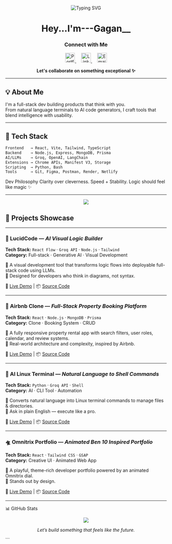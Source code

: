 <!-- README.md -->

<!-- 🔥 Typing SVG Banner -->
<p align="center">
  <img src="https://readme-typing-svg.demolab.com?font=Fira+Code&size=24&pause=1000&center=true&vCenter=true&width=600&lines=Full-stack+Developer;AI+Toolmaker+%26+Logic+Architect;Chrome+Extension+Builder;Clean.+Smart.+Intentional+Code" alt="Typing SVG" />
</p>

<h1 align="center">Hey...I'm---Gagan__</h1>

<h3 align="center">Connect with Me</h3>

<p align="center">
  <a href="https://personal-portfolio-one-sepia.vercel.app" target="_blank" title="View Portfolio">
    <img src="https://img.icons8.com/ios-filled/50/ffffff/internet--v1.png" width="30" height="30" alt="Portfolio" />
  </a>
  &nbsp;&nbsp;&nbsp;
  <a href="https://www.linkedin.com/in/gagan-kaushik-29714b277/" target="_blank" title="Connect on LinkedIn">
    <img src="https://img.icons8.com/ios-filled/50/0A66C2/linkedin.png" width="30" height="30" alt="LinkedIn" />
  </a>
  &nbsp;&nbsp;&nbsp;
  <a href="mailto:gagank90815@gmail.com" title="Send Email">
    <img src="https://img.icons8.com/ios-filled/50/D14836/new-post.png" width="30" height="30" alt="Email" />
  </a>
</p>

<p align="center">
  <b>Let's collaborate on something exceptional ✨</b>
</p>


---

## 💡 About Me

I'm a full-stack dev building products that think with you.  
From natural language terminals to AI code generators, I craft tools that blend intelligence with usability.

---

## 🧠 Tech Stack

```txt
Frontend   → React, Vite, Tailwind, TypeScript  
Backend    → Node.js, Express, MongoDB, Prisma  
AI/LLMs    → Groq, OpenAI, LangChain  
Extensions → Chrome APIs, Manifest V3, Storage  
Scripting  → Python, Bash  
Tools      → Git, Figma, Postman, Render, Netlify

```

Dev Philosophy
Clarity over cleverness.
Speed + Stability.
Logic should feel like magic ✨


---

<div align ="center" ><img src="https://github-readme-streak-stats.herokuapp.com?user=Gagan2004&theme=tokyonight&hide_border=true"/></div> 


## 🚀 Projects Showcase

---

### 🧩 LucidCode — *AI Visual Logic Builder*  
**Tech Stack:** `React Flow` · `Groq API` · `Node.js` · `Tailwind`  
**Category:** Full-stack · Generative AI · Visual Development  

🔹 A visual development tool that transforms logic flows into deployable full-stack code using LLMs.  
🧠 Designed for developers who think in diagrams, not syntax.  

🔗 [Live Demo](https://lucid-code-client.vercel.app/) | 📦 [Source Code](https://github.com/Gagan2004/lucid_code-Client)

---


### 🏡 Airbnb Clone — *Full-Stack Property Booking Platform*  
**Tech Stack:** `React` · `Node.js` · `MongoDB` · `Prisma`  
**Category:** Clone · Booking System · CRUD  

🔹 A fully responsive property rental app with search filters, user roles, calendar, and review systems.  
🧩 Real-world architecture and complexity, inspired by Airbnb.

🔗 [Live Demo](https://air-bnb-clone-frontend.vercel.app/) | 📦 [Source Code](https://github.com/Gagan2004/air_bnb_clone_backend)

---

### 🧠 AI Linux Terminal — *Natural Language to Shell Commands*  
**Tech Stack:** `Python` · `Groq API` · `Shell`  
**Category:** AI · CLI Tool · Automation  

🔹 Converts natural language into Linux terminal commands to manage files & directories.  
💬 Ask in plain English — execute like a pro.  

🔗 [Live Demo](https://linux-groq.vercel.app) | 📦 [Source Code](https://github.com/Gagan2004/FileFlow-AI)

---

### 🛸 Omnitrix Portfolio — *Animated Ben 10 Inspired Portfolio*  
**Tech Stack:** `React` · `Tailwind CSS` · `GSAP`  
**Category:** Creative UI · Animated Web App  

🔹 A playful, theme-rich developer portfolio powered by an animated Omnitrix dial.  
🎨 Stands out by design.  

🔗 [Live Demo](https://personal-portfolio-one-sepia.vercel.app/) | 📦 [Source Code](https://github.com/Gagan2004/personal_Portfolio)

---



📊 GitHub Stats
<p align="center"> <img src="https://github-readme-activity-graph.vercel.app/graph?username=Gagan2004&theme=react-dark&area=true&hide_border=true" /> </p>
<p align="center"><em>Let’s build something that feels like the future.</em></p> ```
